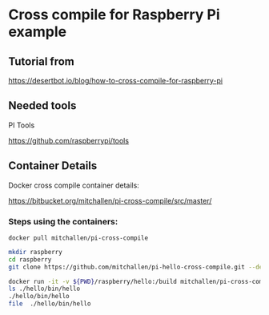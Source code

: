 # Cross compile for Raspberry Pi example

## Tutorial from
https://desertbot.io/blog/how-to-cross-compile-for-raspberry-pi

## Needed tools

PI Tools

https://github.com/raspberrypi/tools

## Container Details

Docker cross compile container details:

https://bitbucket.org/mitchallen/pi-cross-compile/src/master/

### Steps using the containers:

`docker pull mitchallen/pi-cross-compile`

```bash
mkdir raspberry
cd raspberry
git clone https://github.com/mitchallen/pi-hello-cross-compile.git --depth=1 hello
```

```bash
docker run -it -v ${PWD}/raspberry/hello:/build mitchallen/pi-cross-compile
ls ./hello/bin/hello
./hello/bin/hello
file  ./hello/bin/hello

```






